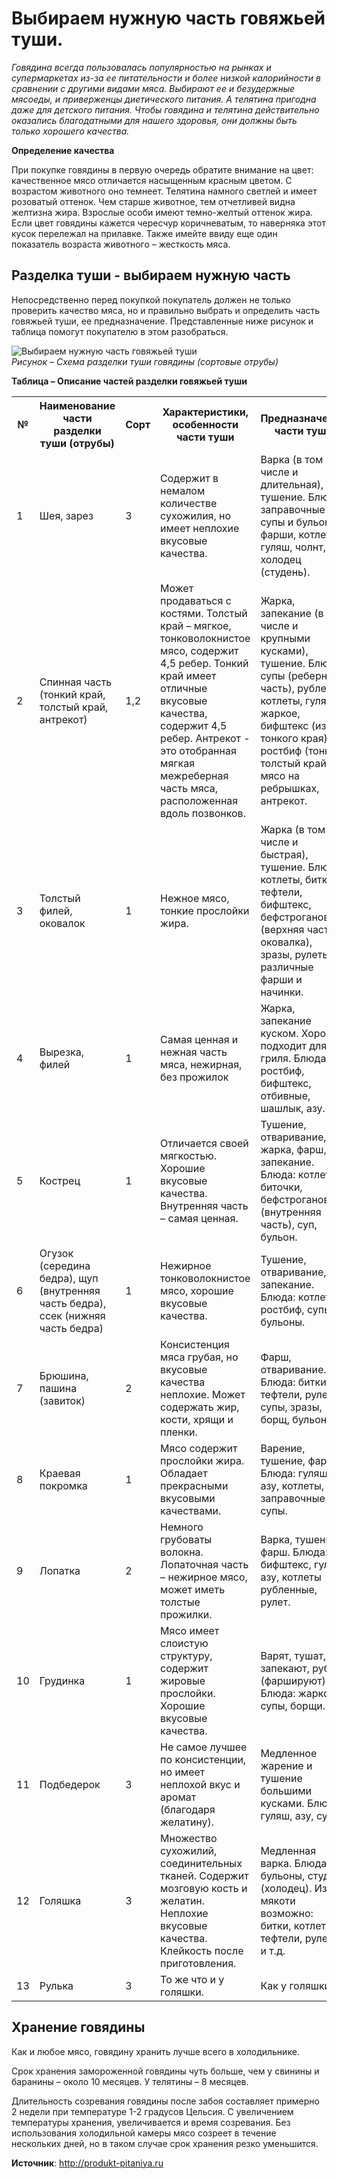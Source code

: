 # Выбираем нужную часть говяжьей туши.

_Говядина всегда пользовалась популярностью на рынках и супермаркетах из-за ее питательности и более низкой калорийности в сравнении с другими видами мяса. Выбирают ее и безудержные мясоеды, и приверженцы диетического питания. А телятина пригодна даже для детского питания. Чтобы говядина и телятина действительно оказались благодатными для нашего здоровья, они должны быть только хорошего качества._

**Определение качества**

При покупке говядины в первую очередь обратите внимание на цвет: качественное мясо отличается насыщенным красным цветом. С возрастом животного оно темнеет. Телятина намного светлей и имеет розоватый оттенок. Чем старше животное, тем отчетливей видна желтизна жира. Взрослые особи имеют темно-желтый оттенок жира. Если цвет говядины кажется чересчур коричневатым, то наверняка этот кусок перележал на прилавке. Также имейте ввиду еще один показатель возраста животного – жесткость мяса.

## Разделка туши - выбираем нужную часть

Непосредственно перед покупкой покупатель должен не только проверить качество мяса, но и правильно выбрать и определить часть говяжьей туши, ее предназначение. Представленные ниже рисунок и таблица помогут покупателю в этом разобраться.

![Выбираем нужную часть говяжьей туши](/images/Kulinar/Myaso/govyadina-vybor-razdelka-tushi-otrubi.jpg 'Выбираем нужную часть говяжьей туши')  
_Рисунок – Схема разделки туши говядины (сортовые отрубы)_

**Таблица – Описание частей разделки говяжьей туши**

<table>
<tr><th>№ </th><th>Наименование части разделки туши (отрубы) </th><th>Сорт </th><th>Характеристики, особенности части туши </th><th>Предназначение части туши</th></tr>
<tr><td> 1 </td><td>Шея, зарез </td><td>3 </td><td>Содержит в немалом количестве сухожилия, но имеет неплохие вкусовые качества. </td><td>Варка (в том числе и длительная), тушение.  Блюда: заправочные супы и бульоны, фарши, котлеты, гуляш, чолнт, холодец (студень).  </td></tr>
<tr><td> 2 </td><td>Спинная часть (тонкий край, толстый край, антрекот) </td><td>1,2 </td><td>Может продаваться с костями. Толстый край – мягкое, тонковолокнистое мясо, содержит 4,5 ребер. Тонкий край имеет отличные вкусовые качества, содержит 4,5 ребер. Антрекот - это отобранная мягкая межреберная часть мяса, расположенная вдоль позвонков. </td><td>Жарка, запекание (в том числе и крупными кусками), тушение. Блюда: супы (реберная часть), рубленые котлеты, гуляш, жаркое, бифштекс (из тонкого края), ростбиф (тонкий, толстый край), мясо на ребрышках, антрекот.  </td></tr>
<tr><td> 3 </td><td>Толстый филей, оковалок </td><td>1 </td><td>Нежное мясо, тонкие прослойки жира. </td><td>Жарка (в том числе и быстрая), тушение. Блюда: котлеты, битки, тефтели, бифштекс, бефстроганов (верхняя часть оковалка), зразы, рулеты, различные фарши и начинки.  </td></tr>
<tr><td> 4 </td><td>Вырезка, филей </td><td> 1 </td><td>Самая ценная и нежная часть мяса, нежирная, без прожилок </td><td>Жарка, запекание куском. Хорошо подходит для гриля. Блюда: ростбиф, бифштекс, отбивные, шашлык, азу.  </td></tr>
<tr><td> 5 </td><td>Кострец </td><td>1 </td><td>Отличается своей мягкостью. Хорошие вкусовые качества. Внутренняя часть – самая ценная. </td><td>Тушение, отваривание, жарка, фарш, запекание. Блюда: котлеты, биточки, бефстроганов (внутренняя часть), суп, бульон.  </td></tr>
<tr><td> 6 </td><td>Огузок (середина бедра), щуп (внутренняя часть бедра), ссек (нижняя часть бедра) </td><td> 1 </td><td>Нежирное тонковолокнистое мясо, хорошие вкусовые качества. </td><td>Тушение, отваривание, запекание. Блюда: котлеты, ростбиф, супы, бульоны.  </td></tr>
<tr><td> 7 </td><td>Брюшина, пашина (завиток) </td><td> 2 </td><td>Консистенция мяса грубая, но вкусовые качества неплохие. Может содержать жир, кости, хрящи и пленки. </td><td>Фарш, отваривание. Блюда: битки, тефтели, рулет, супы, зразы, борщ, бульон.  </td></tr>
<tr><td> 8 </td><td>Краевая покромка </td><td> 1 </td><td>Мясо содержит прослойки жира. Обладает прекрасными вкусовыми качествами. </td><td>Варение, тушение, фарш. Блюда: гуляш, азу, котлеты, заправочные супы.  </td></tr>
<tr><td> 9 </td><td>Лопатка </td><td>2 </td><td>Немного грубоваты волокна. Лопаточная часть – нежирное мясо, может иметь толстые прожилки. </td><td>Варка, тушение, фарш. Блюда: бифштекс, гуляш, азу, котлеты рубленные, рулет.  </td></tr>
<tr><td> 10 </td><td>Грудинка </td><td> 1 </td><td>Мясо имеет слоистую структуру, содержит жировые прослойки. Хорошие вкусовые качества. </td><td>Варят, тушат, запекают, рубят (фаршируют). Блюда: жаркое, супы, борщи.  </td></tr>
<tr><td> 11 </td><td>Подбедерок </td><td> 3 </td><td>Не самое лучшее по консистенции, но имеет неплохой вкус и аромат (благодаря желатину). </td><td>Медленное жарение и тушение большими кусками. Блюда: гуляш, азу, супы.  </td></tr>
<tr><td> 12 </td><td>Голяшка </td><td>3 </td><td>Множество сухожилий, соединительных тканей. Содержит мозговую кость и желатин. Неплохие вкусовые качества. Клейкость после приготовления. </td><td>Медленная варка. Блюда: бульоны, студни (холодец). Из мякоти возможно: битки, котлеты, тефтели, рулеты и т.д.  </td></tr>
<tr><td> 13 </td><td>Рулька </td><td> 3 </td><td>То же что и у голяшки. </td><td>Как у голяшки.  </td></tr>
</table>

## Хранение говядины

Как и любое мясо, говядину хранить лучше всего в холодильнике.

Срок хранения замороженной говядины чуть больше, чем у свинины и баранины – около 10 месяцев. У телятины – 8 месяцев.

Длительность созревания говядины после забоя составляет примерно 2 недели при температуре 1-2 градусов Цельсия. С увеличением температуры хранения, увеличивается и время созревания. Без использования холодильной камеры мясо созреет в течение нескольких дней, но в таком случае срок хранения резко уменьшится.

**Источник**: http://produkt-pitaniya.ru
